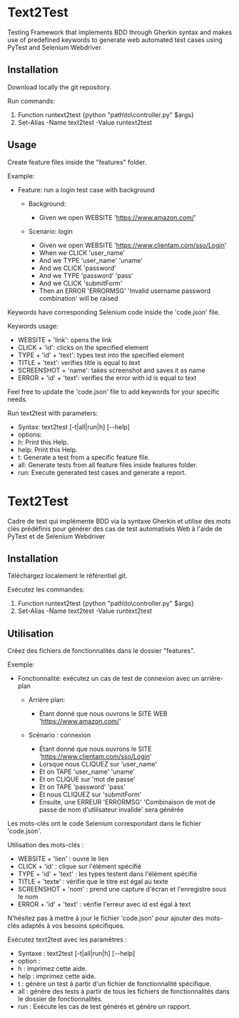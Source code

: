 # Text2Test
Testing Framework that implements BDD through Gherkin syntax and makes use of predefined keywords to generate web automated test cases using PyTest and Selenium Webdriver

## Installation

Download locally the git repository.

Run commands:
1. Function runtext2test {python "path\to\controller.py" $args}
2. Set-Alias -Name text2test -Value runtext2test

## Usage

Create feature files inside the "features" folder.

Example:
- Feature: run a login test case with background

    - Background:
        - Given we open WEBSITE 'https://www.amazon.com/'

    - Scenario: login
        - Given we open WEBSITE 'https://www.clientam.com/sso/Login'
        - When we CLICK 'user_name'
        - And we TYPE 'user_name' 'uname'
        - And we CLICK 'password'
        - And we TYPE 'password' 'pass'
        - And we CLICK 'submitForm'
        - Then an ERROR 'ERRORMSG' 'Invalid username password combination' will be raised

Keywords have corresponding Selenium code inside the 'code.json' file.

Keywords usage:
 - WEBSITE + 'link': opens the link
 - CLICK + 'id': clicks on the specified element 
 - TYPE + 'id' + 'text': types test into the specified element
 - TITLE + 'text': verifies title is equal to text
 - SCREENSHOT + 'name': takes screenshot and saves it as name
 - ERROR + 'id' + 'text':  verifies the error with id is equal to text

Feel free to update the 'code.json' file to add keywords for your specific needs.

Run text2test with parameters:
 - Syntax: text2test [-t|all|run|h] [--help]
 - options:
 - h:     Print this Help.
 - help:  Print this Help.
 - t:     Generate a test from a specific feature file.
 - all:   Generate tests from all feature files inside features folder.
 - run:   Execute generated test cases and generate a report.

# Text2Test
Cadre de test qui implémente BDD via la syntaxe Gherkin et utilise des mots clés prédéfinis pour générer des cas de test automatisés Web à l'aide de PyTest et de Selenium Webdriver

## Installation

Téléchargez localement le référentiel git.

Exécutez les commandes:
1. Function runtext2test {python "path\to\controller.py" $args}
2. Set-Alias ​​-Name text2test -Value runtext2test

## Utilisation

Créez des fichiers de fonctionnalités dans le dossier "features".

Exemple:
- Fonctionnalité: exécutez un cas de test de connexion avec un arrière-plan

    - Arrière plan:
        - Étant donné que nous ouvrons le SITE WEB 'https://www.amazon.com/'

    - Scénario : connexion
        - Étant donné que nous ouvrons le SITE 'https://www.clientam.com/sso/Login'
        - Lorsque nous CLIQUEZ sur 'user_name'
        - Et on TAPE 'user_name' 'uname'
        - Et on CLIQUE sur 'mot de passe'
        - Et on TAPE 'password' 'pass'
        - Et nous CLIQUEZ sur 'submitForm'
        - Ensuite, une ERREUR 'ERRORMSG' 'Combinaison de mot de passe de nom d'utilisateur invalide' sera générée

Les mots-clés ont le code Selenium correspondant dans le fichier 'code.json'.

Utilisation des mots-clés :
 - WEBSITE + 'lien' : ouvre le lien
 - CLICK + 'id' : clique sur l'élément spécifié
 - TYPE + 'id' + 'text' : les types testent dans l'élément spécifié
 - TITLE + 'texte' : vérifie que le titre est égal au texte
 - SCREENSHOT + 'nom' : prend une capture d'écran et l'enregistre sous le nom
 - ERROR + 'id' + 'text' : vérifie l'erreur avec id est égal à text

N'hésitez pas à mettre à jour le fichier 'code.json' pour ajouter des mots-clés adaptés à vos besoins spécifiques.

Exécutez text2test avec les paramètres :
 - Syntaxe : text2test [-t|all|run|h] [--help]
 - option :
 - h : imprimez cette aide.
 - help : imprimez cette aide.
 - t : génère un test à partir d'un fichier de fonctionnalité spécifique.
 - all : génère des tests à partir de tous les fichiers de fonctionnalités dans le dossier de fonctionnalités.
 - run : Exécute les cas de test générés et génère un rapport.